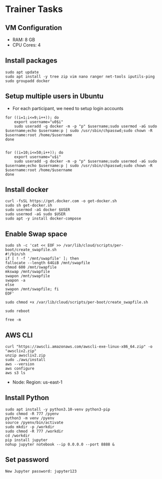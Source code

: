 # Trainer Tasks
## VM Configuration
- RAM: 8 GB
- CPU Cores: 4

## Install packages
```
sudo apt update
sudo apt install -y tree zip vim nano ranger net-tools iputils-ping
sudo groupadd docker
```


## Setup multiple users in Ubuntu
- For each participant, we need to setup login accounts
```
for ((i=1;i<=9;i++)); do
	export username="u0$i"
	sudo useradd -g docker -m -p "p" $username;sudo usermod -aG sudo $username;echo $username:p | sudo /usr/sbin/chpasswd;sudo chown -R  $username:root /home/$username
done


for ((i=10;i<=50;i++)); do
	export username="u$i"
	sudo useradd -g docker -m -p "p" $username;sudo usermod -aG sudo $username;echo $username:p | sudo /usr/sbin/chpasswd;sudo chown -R  $username:root /home/$username
done
```

## Install docker
```
curl -fsSL https://get.docker.com -o get-docker.sh
sudo sh get-docker.sh
sudo usermod -aG docker $USER
sudo usermod -aG sudo $USER
sudo apt -y install docker-compose
```


## Enable Swap space
```
sudo sh -c 'cat << EOF >> /var/lib/cloud/scripts/per-boot/create_swapfile.sh
#!/bin/sh
if [ ! -f '/mnt/swapfile' ]; then
fallocate --length 64GiB /mnt/swapfile
chmod 600 /mnt/swapfile
mkswap /mnt/swapfile
swapon /mnt/swapfile
swapon -a 
else
swapon /mnt/swapfile; fi
EOF'
```

```
sudo chmod +x /var/lib/cloud/scripts/per-boot/create_swapfile.sh
```


```
sudo reboot
```

```
free -m
```

## AWS CLI

```
curl "https://awscli.amazonaws.com/awscli-exe-linux-x86_64.zip" -o "awscliv2.zip"
unzip awscliv2.zip
sudo ./aws/install
aws --version
aws configure
aws s3 ls
```

- Node: Region: us-east-1

## Install Python
```
sudo apt install -y python3.10-venv python3-pip
sudo chmod -R 777 /pyenv
python3 -m venv /pyenv
source /pyenv/bin/activate
sudo mkdir -p /workdir
sudo chmod -R 777 /workdir
cd /workdir
pip install jupyter
nohup jupyter notebook --ip 0.0.0.0 --port 8888 &
```

## Set password
```
New Jupyter password: jupyter123
```